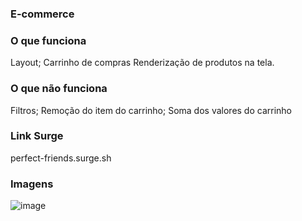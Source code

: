 
### E-commerce

### O que funciona
Layout;
Carrinho de compras
Renderização de produtos na tela.

### O que não funciona
Filtros;
Remoção do item do carrinho;
Soma dos valores do carrinho


### Link Surge 
 perfect-friends.surge.sh


### Imagens
![image](https://user-images.githubusercontent.com/75901276/111834705-bb311d80-88d2-11eb-9657-30c38d5c7886.png)


